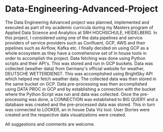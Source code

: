 # Data-Engineering-Advanced-Project

The Data Engineering Advanced project was planned, implemented and executed as part of my academic curricula during my Masters program of Applied Data Science and Analytics at SRH HOCHSCHULE, HEIDELBERG. 
In this project, I considered using one of the data pipelines and service providers of service providers such as Confluent, GCP, AWS and their pipelines such as Airflow, Kafka etc.
I finally decided on using GCP as a whole ecosystem as they have a comrehensive set of in house tools in order to accomplish the project.
Data fetching was done using Python scripts and their API's. This was stored and run in GCP buckets.
Data was collected (weather data) from Germany's official website for weather, DEUTSCHE WETTERDIENST. 
This was accomplished using BrightSky API which helped me fetch weather data.
The collected data was then stored in the same bucket on GCP.
Data pre-processing was then accomplished using DATA PROC in GCP and by establishing a connection with the bucket where the Python Script was run and data was collected.
Once the pre-processing was done, a CONNECTION was established to BIG QUERY and a database was created and the pre-processed data was stored.
This in turn was connected to LOOKER, an in house Data Viz tool. 
User Stories were created and the respective data visualizations were created.

All suggestions and comments are welcome.
